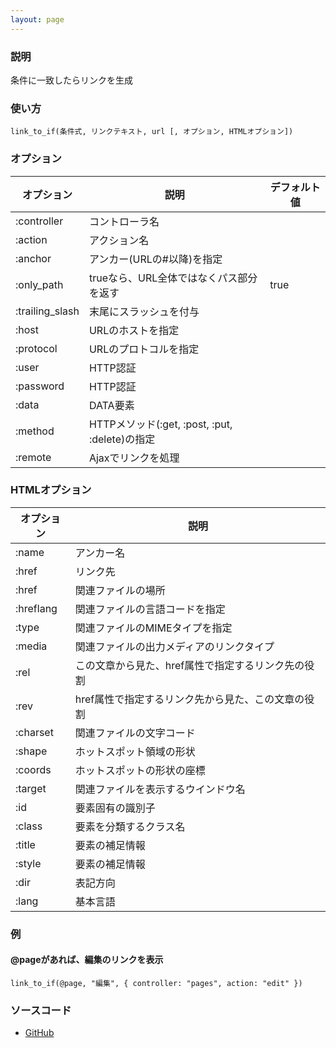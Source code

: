 ```yaml
---
layout: page
---
```

### 説明
条件に一致したらリンクを生成

### 使い方
    link_to_if(条件式, リンクテキスト, url [, オプション, HTMLオプション])

### オプション

オプション           | 説明                                      | デフォルト値
----------------|------------------------------------------|-------
:controller     | コントローラ名                                  |
:action         | アクション名                                   |
:anchor         | アンカー(URLの#以降)を指定                      |
:only_path      | trueなら、URL全体ではなくパス部分を返す              | true
:trailing_slash | 末尾にスラッシュを付与                           |
:host           | URLのホストを指定                              |
:protocol       | URLのプロトコルを指定                            |
:user           | HTTP認証                                  |
:password       | HTTP認証                                  |
:data           | DATA要素                                  |
:method         | HTTPメソッド(:get, :post, :put, :delete)の指定 |
:remote         | Ajaxでリンクを処理                             |

### HTMLオプション

オプション     | 説明
----------|------------------------------------------
:name     | アンカー名
:href     | リンク先
:href     | 関連ファイルの場所
:hreflang | 関連ファイルの言語コードを指定
:type     | 関連ファイルのMIMEタイプを指定
:media    | 関連ファイルの出力メディアのリンクタイプ
:rel      | この文章から見た、href属性で指定するリンク先の役割
:rev      | href属性で指定するリンク先から見た、この文章の役割
:charset  | 関連ファイルの文字コード
:shape    | ホットスポット領域の形状
:coords   | ホットスポットの形状の座標
:target   | 関連ファイルを表示するウインドウ名
:id       | 要素固有の識別子
:class    | 要素を分類するクラス名
:title    | 要素の補足情報
:style    | 要素の補足情報
:dir      | 表記方向
:lang     | 基本言語

### 例
#### @pageがあれば、編集のリンクを表示
    link_to_if(@page, "編集", { controller: "pages", action: "edit" })

### ソースコード
* [GitHub](https://github.com/rails/rails/blob/f33d52c95217212cbacc8d5e44b5a8e3cdc6f5b3/actionview/lib/action_view/helpers/url_helper.rb#L432)